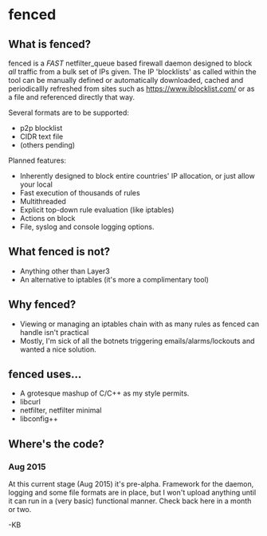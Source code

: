 # fenced

## What is fenced?
fenced is a _FAST_ netfilter_queue based firewall daemon designed to block _all_ traffic from a bulk set of IPs given.
The IP 'blocklists' as called within the tool can be manually defined or automatically downloaded, cached and 
periodicallly refreshed from sites such as https://www.iblocklist.com/ or as a file and referenced directly that way.

Several formats are to be supported:
* p2p blocklist
* CIDR text file
* (others pending)

Planned features:
* Inherently designed to block entire countries' IP allocation, or just allow your local
* Fast execution of thousands of rules
* Multithreaded
* Explicit top-down rule evaluation (like iptables)
* Actions on block
* File, syslog and console logging options.

## What fenced is not?
* Anything other than Layer3
* An alternative to iptables (it's more a complimentary tool)

## Why fenced?
* Viewing or managing an iptables chain with as many rules as fenced can handle isn't practical
* Mostly, I'm sick of all the botnets triggering emails/alarms/lockouts and wanted a nice solution.

## fenced uses...
* A grotesque mashup of C/C++ as my style permits.
* libcurl
* netfilter, netfilter minimal
* libconfig++

## Where's the code?

### Aug 2015
At this current stage (Aug 2015) it's pre-alpha.
Framework for the daemon, logging and some file formats are in place,
but I won't upload anything until it can run in a (very basic) functional manner.
Check back here in a month or two.

-KB
